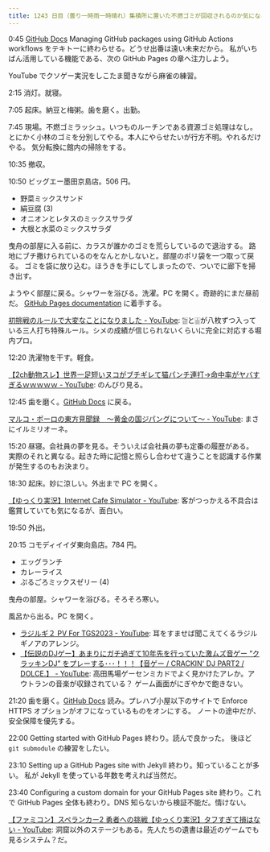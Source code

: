 ```yaml
---
title: 1243 日目（曇り一時雨一時晴れ）集積所に置いた不燃ゴミが回収されるのか気になる
---
```


0:45 [GitHub Docs] Managing GitHub packages using GitHub Actions workflows
をテキトーに終わらせる。どうせ出番は遠い未来だから。
私がいちばん活用している機能である、次の GitHub Pages の章へ注力しよう。

YouTube でクソゲー実況をしこたま聞きながら麻雀の練習。

2:15 消灯。就寝。

7:05 起床。納豆と梅粥。歯を磨く。出勤。

7:45 現場。不燃ゴミラッシュ。いつものルーチンである資源ゴミ処理はなし。
とにかく小林のゴミを分別してやる。本人にやらせたいが行方不明。やれるだけやる。
気分転換に館内の掃除をする。

10:35 撤収。

10:50 ビッグエー墨田京島店。506 円。

* 野菜ミックスサンド
* 絹豆腐 (3)
* オニオンとレタスのミックスサラダ
* 大根と水菜のミックスサラダ

曳舟の部屋に入る前に、カラスが誰かのゴミを荒らしているので退治する。
路地にブチ撒けられているのをなんとかしないと。部屋のポリ袋を一つ取って戻る。
ゴミを袋に放り込む。ほうきを手にしてしまったので、ついでに廊下を掃き出す。

ようやく部屋に戻る。シャワーを浴びる。洗濯。PC を開く。奇跡的にまだ昼前だ。
[GitHub Pages documentation](https://docs.github.com/en/pages) に着手する。

[初挑戦のルールで大変なことになりました - YouTube](https://www.youtube.com/watch?v=T0dWAMj6o2Y):
🀟と🀖が八枚ずつ入っている三人打ち特殊ルール。シメの成績が信じられないくらいに完全に対応する堀内プロ。

12:20 洗濯物を干す。軽食。

[【2ch動物スレ】世界一足短いヌコがブチギレて猫パンチ連打→命中率がヤバすぎるｗｗｗｗｗ - YouTube](https://www.youtube.com/watch?v=nOD6RTpwIwY):
のんびり見る。

12:45 歯を磨く。[GitHub Docs] に戻る。

[マルコ・ポーロの東方見聞録　～黄金の国ジパングについて～ - YouTube](https://www.youtube.com/watch?v=iWyAtygGobU):
まさにイルミリオーネ。

15:20 昼寝。会社員の夢を見る。そういえば会社員の夢も定番の履歴がある。
実際のそれと異なる。起きた時に記憶と照らし合わせて違うことを認識する作業が発生するのもお決まり。

18:30 起床。妙に涼しい。外出まで PC を開く。

[【ゆっくり実況】Internet Cafe Simulator - YouTube](https://www.youtube.com/playlist?list=PLRRZhsm9BW6c0sa3X3ywn7YhKl2DodXfj):
客がつっかえる不具合は鑑賞していても気になるが、面白い。

19:50 外出。

20:15 コモディイイダ東向島店。784 円。

* エッグランチ
* カレーライス
* ぷるごろミックスゼリー (4)

曳舟の部屋。シャワーを浴びる。そろそろ寒い。

風呂から出る。PC を開く。

* [ラジルギ２ PV For TGS2023 - YouTube](https://www.youtube.com/watch?v=y9bcI5p9FMM):
  耳をすませば聞こえてくるラジルギノアのアレンジ。
* [【伝説のDJゲー】あまりにガチ過ぎて10年先を行っていた激ムズ音ゲー ”クラッキンDJ” をプレーする･･･！！！【音ゲー / CRACKIN' DJ PART2 / DOLCE.】 - YouTube](https://www.youtube.com/watch?v=1oKSsRKP3U4):
  高田馬場ゲーセンミカドでよく見かけたアレか。アウトランの音楽が収録されている？
  ゲーム画面がにぎやかで飽きない。

21:20 歯を磨く。[GitHub Docs] 読み。プレハブ小屋以下のサイトで
Enforce HTTPS オプションがオフになっているものをオンにする。
ノートの途中だが、安全保障を優先する。

22:00 Getting started with GitHub Pages 終わり。読んで良かった。
後ほど `git submodule` の練習をしたい。

23:10 Setting up a GitHub Pages site with Jekyll 終わり。知っていることが多い。
私が Jekyll を使っている年数を考えれば当然だ。

23:40 Configuring a custom domain for your GitHub Pages site 終わり。これで
GitHub Pages 全体も終わり。DNS 知らないから検証不能だ。情けない。

[【ファミコン】スペランカー2 勇者への挑戦【ゆっくり実況】タフすぎて損はない - YouTube](https://www.youtube.com/watch?v=hqLUchMiG-E):
洞窟以外のステージもある。先人たちの遺書は最近のゲームでも見るシステム？だ。

[GitHub Docs]: https://docs.github.com/en
